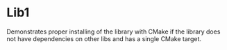 # Lib1

Demonstrates proper installing of the library with CMake if the library does not have dependencies on other libs and
has a single CMake target.